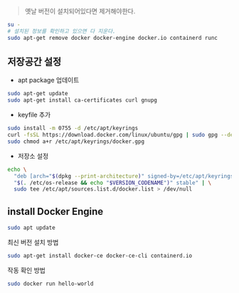 > 옛날 버전이 설치되어있다면 제거해야한다. 

```bash
su -
# 설치된 정보를 확인하고 있으면 다 지운다.
sudo apt-get remove docker docker-engine docker.io containerd runc
```

## 저장공간 설정
+ apt package 업데이트
```bash
sudo apt-get update
sudo apt-get install ca-certificates curl gnupg
```

+ keyfile 추가
```bash
sudo install -m 0755 -d /etc/apt/keyrings
curl -fsSL https://download.docker.com/linux/ubuntu/gpg | sudo gpg --dearmor -o /etc/apt/keyrings/docker.gpg
sudo chmod a+r /etc/apt/keyrings/docker.gpg
```
+ 저장소 설정
```bash
echo \
  "deb [arch="$(dpkg --print-architecture)" signed-by=/etc/apt/keyrings/docker.gpg] https://download.docker.com/linux/ubuntu \
  "$(. /etc/os-release && echo "$VERSION_CODENAME")" stable" | \
  sudo tee /etc/apt/sources.list.d/docker.list > /dev/null
```
## install Docker Engine
```bash
sudo apt update
```

최신 버전 설치 방법
```bash
sudo apt-get install docker-ce docker-ce-cli containerd.io
```

작동 확인 방법
```bash
sudo docker run hello-world
```


